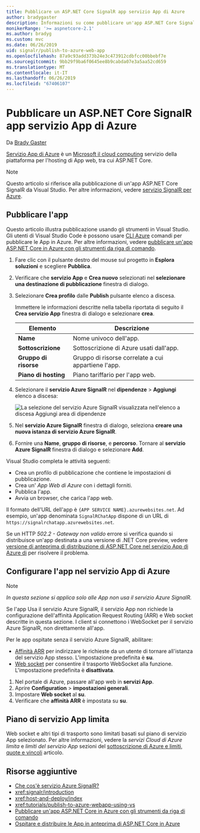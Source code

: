 ```yaml
---
title: Pubblicare un ASP.NET Core SignalR app servizio App di Azure
author: bradygaster
description: Informazioni su come pubblicare un'app ASP.NET Core SignalR in servizio App di Azure.
monikerRange: '>= aspnetcore-2.1'
ms.author: bradyg
ms.custom: mvc
ms.date: 06/26/2019
uid: signalr/publish-to-azure-web-app
ms.openlocfilehash: 87a9c93add373b24e3c473912cdbfcc00bbebf7e
ms.sourcegitcommit: 9bb29f9ba6f0645ee8b9cabda07e3a5aa52cd659
ms.translationtype: MT
ms.contentlocale: it-IT
ms.lasthandoff: 06/26/2019
ms.locfileid: "67406107"
---
```

# <a name="publish-an-aspnet-core-signalr-app-to-azure-app-service"></a>Pubblicare un ASP.NET Core SignalR app servizio App di Azure

Da [Brady Gaster](https://twitter.com/bradygaster)

[Servizio App di Azure](/azure/app-service/app-service-web-overview) è un [Microsoft il cloud computing](https://azure.microsoft.com/) servizio della piattaforma per l'hosting di App web, tra cui ASP.NET Core.

> [!NOTE]
> Questo articolo si riferisce alla pubblicazione di un'app ASP.NET Core SignalR da Visual Studio. Per altre informazioni, vedere [servizio SignalR per Azure](https://azure.microsoft.com/services/signalr-service).

## <a name="publish-the-app"></a>Pubblicare l'app

Questo articolo illustra pubblicazione usando gli strumenti in Visual Studio. Gli utenti di Visual Studio Code è possono usare [CLI Azure](/cli/azure) comandi per pubblicare le App in Azure. Per altre informazioni, vedere [pubblicare un'app ASP.NET Core in Azure con gli strumenti da riga di comando](/azure/app-service/app-service-web-get-started-dotnet).

1. Fare clic con il pulsante destro del mouse sul progetto in **Esplora soluzioni** e scegliere **Pubblica**.

1. Verificare che **servizio App** e **Crea nuovo** selezionati nel **selezionare una destinazione di pubblicazione** finestra di dialogo.

1. Selezionare **Crea profilo** dalle **Publish** pulsante elenco a discesa.

   Immettere le informazioni descritte nella tabella riportata di seguito il **Crea servizio App** finestra di dialogo e selezionare **crea**.

   | Elemento               | Descrizione |
   | ------------------ | ----------- |
   | **Name**           | Nome univoco dell'app. |
   | **Sottoscrizione**   | Sottoscrizione di Azure usati dall'app. |
   | **Gruppo di risorse** | Gruppo di risorse correlate a cui appartiene l'app. |
   | **Piano di hosting**   | Piano tariffario per l'app web. |

1. Selezionare il **servizio Azure SignalR** nel **dipendenze** > **Aggiungi** elenco a discesa:

   ![La selezione del servizio Azure SignalR visualizzata nell'elenco a discesa Aggiungi area di dipendenze](publish-to-azure-web-app/_static/signalr-service-dependency.png)

1. Nel **servizio Azure SignalR** finestra di dialogo, seleziona **creare una nuova istanza di servizio Azure SignalR**.

1. Fornire una **Name**, **gruppo di risorse**, e **percorso**. Tornare al **servizio Azure SignalR** finestra di dialogo e selezionare **Add**.

Visual Studio completa le attività seguenti:

* Crea un profilo di pubblicazione che contiene le impostazioni di pubblicazione.
* Crea un' *App Web di Azure* con i dettagli forniti.
* Pubblica l'app.
* Avvia un browser, che carica l'app web.

Il formato dell'URL dell'app è `{APP SERVICE NAME}.azurewebsites.net`. Ad esempio, un'app denominata `SignalRChatApp` dispone di un URL di `https://signalrchatapp.azurewebsites.net`.

Se un HTTP *502.2 - Gateway non valido* errore si verifica quando si distribuisce un'app destinata a una versione di .NET Core preview, vedere [versione di anteprima di distribuzione di ASP.NET Core nel servizio App di Azure di](xref:host-and-deploy/azure-apps/index#deploy-aspnet-core-preview-release-to-azure-app-service) per risolvere il problema.

## <a name="configure-the-app-in-azure-app-service"></a>Configurare l'app nel servizio App di Azure

> [!NOTE]
> *In questa sezione si applica solo alle App non usa il servizio Azure SignalR.*
>
> Se l'app Usa il servizio Azure SignalR, il servizio App non richiede la configurazione dell'affinità Application Request Routing (ARR) e Web socket descritte in questa sezione. I client si connettono i WebSocket per il servizio Azure SignalR, non direttamente all'app.

Per le app ospitate senza il servizio Azure SignalR, abilitare:

* [Affinità ARR](https://azure.github.io/AppService/2016/05/16/Disable-Session-affinity-cookie-(ARR-cookie)-for-Azure-web-apps.html) per indirizzare le richieste da un utente di tornare all'istanza del servizio App stesso. L'impostazione predefinita è **su**.
* [Web socket](xref:fundamentals/websockets) per consentire il trasporto WebSocket alla funzione. L'impostazione predefinita è **disattivata**.

1. Nel portale di Azure, passare all'app web in **servizi App**.
1. Aprire **Configuration** > **impostazioni generali**.
1. Impostare **Web socket** al **su**.
1. Verificare che **affinità ARR** è impostata su **su**.

## <a name="app-service-plan-limits"></a>Piano di servizio App limita

Web socket e altri tipi di trasporto sono limitati basati sul piano di servizio App selezionato. Per altre informazioni, vedere la *servizi Cloud di Azure limita* e *limiti del servizio App* sezioni del [sottoscrizione di Azure e limiti, quote e vincoli](/azure/azure-subscription-service-limits#app-service-limits) articolo.

## <a name="additional-resources"></a>Risorse aggiuntive

* [Che cos'è servizio Azure SignalR?](/azure/azure-signalr/signalr-overview)
* <xref:signalr/introduction>
* <xref:host-and-deploy/index>
* <xref:tutorials/publish-to-azure-webapp-using-vs>
* [Pubblicare un'app ASP.NET Core in Azure con gli strumenti da riga di comando](/azure/app-service/app-service-web-get-started-dotnet)
* [Ospitare e distribuire le App in anteprima di ASP.NET Core in Azure](xref:host-and-deploy/azure-apps/index#deploy-aspnet-core-preview-release-to-azure-app-service)
